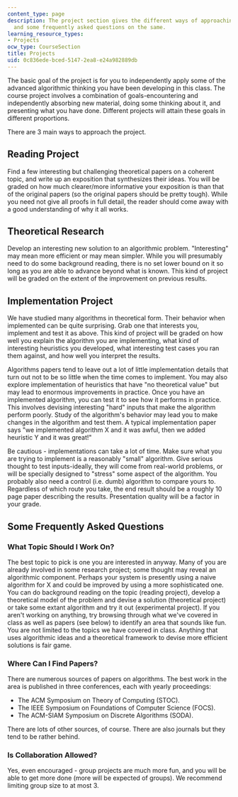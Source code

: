 ```yaml
---
content_type: page
description: The project section gives the different ways of approaching a project
  and some frequently asked questions on the same.
learning_resource_types:
- Projects
ocw_type: CourseSection
title: Projects
uid: 0c836ede-bced-5147-2ea8-e24a982889db
---
```


The basic goal of the project is for you to independently apply some of the advanced algorithmic thinking you have been developing in this class. The course project involves a combination of goals-encountering and independently absorbing new material, doing some thinking about it, and presenting what you have done. Different projects will attain these goals in different proportions.

There are 3 main ways to approach the project.

Reading Project
---------------

Find a few interesting but challenging theoretical papers on a coherent topic, and write up an exposition that synthesizes their ideas. You will be graded on how much clearer/more informative your exposition is than that of the original papers (so the original papers should be pretty tough). While you need not give all proofs in full detail, the reader should come away with a good understanding of why it all works.

Theoretical Research
--------------------

Develop an interesting new solution to an algorithmic problem. "Interesting" may mean more efficient or may mean simpler. While you will presumably need to do some background reading, there is no set lower bound on it so long as you are able to advance beyond what is known. This kind of project will be graded on the extent of the improvement on previous results.

Implementation Project
----------------------

We have studied many algorithms in theoretical form. Their behavior when implemented can be quite surprising. Grab one that interests you, implement and test it as above. This kind of project will be graded on how well you explain the algorithm you are implementing, what kind of interesting heuristics you developed, what interesting test cases you ran them against, and how well you interpret the results.

Algorithms papers tend to leave out a lot of little implementation details that turn out not to be so little when the time comes to implement. You may also explore implementation of heuristics that have "no theoretical value" but may lead to enormous improvements in practice. Once you have an implemented algorithm, you can test it to see how it performs in practice. This involves devising interesting "hard" inputs that make the algorithm perform poorly. Study of the algorithm's behavior may lead you to make changes in the algorithm and test them. A typical implementation paper says "we implemented algorithm X and it was awful, then we added heuristic Y and it was great!"

Be cautious - implementations can take a lot of time. Make sure what you are trying to implement is a reasonably "small" algorithm. Give serious thought to test inputs-ideally, they will come from real-world problems, or will be specially designed to "stress" some aspect of the algorithm. You probably also need a control (i.e. dumb) algorithm to compare yours to. Regardless of which route you take, the end result should be a roughly 10 page paper describing the results. Presentation quality will be a factor in your grade.

Some Frequently Asked Questions
-------------------------------

### What Topic Should I Work On?

The best topic to pick is one you are interested in anyway. Many of you are already involved in some research project; some thought may reveal an algorithmic component. Perhaps your system is presently using a naive algorithm for X and could be improved by using a more sophisticated one. You can do background reading on the topic (reading project), develop a theoretical model of the problem and devise a solution (theoretical project) or take some extant algorithm and try it out (experimental project). If you aren't working on anything, try browsing through what we've covered in class as well as papers (see below) to identify an area that sounds like fun. You are not limited to the topics we have covered in class. Anything that uses algorithmic ideas and a theoretical framework to devise more efficient solutions is fair game.

### Where Can I Find Papers?

There are numerous sources of papers on algorithms. The best work in the area is published in three conferences, each with yearly proceedings:

*   The ACM Symposium on Theory of Computing (STOC).
*   The IEEE Symposium on Foundations of Computer Science (FOCS).
*   The ACM-SIAM Symposium on Discrete Algorithms (SODA).

There are lots of other sources, of course. There are also journals but they tend to be rather behind.

### Is Collaboration Allowed?

Yes, even encouraged - group projects are much more fun, and you will be able to get more done (more will be expected of groups). We recommend limiting group size to at most 3.